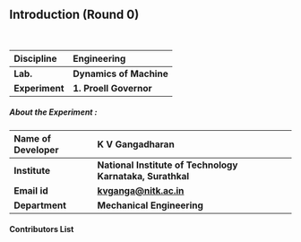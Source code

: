 ## Introduction (Round 0)

<br>

<b>Discipline | <b>Engineering
:--|:--|
<b> Lab. | <b> Dynamics of Machine
<b> Experiment|     <b> 1. Proell Governor

<h5> About the Experiment : </h5>

<b>Name of Developer | <b> K V Gangadharan
:--|:--|
<b> Institute | <b> National Institute of Technology Karnataka, Surathkal
<b> Email id|   <b> kvganga@nitk.ac.in
<b> Department | <b> Mechanical Engineering

#### Contributors List
